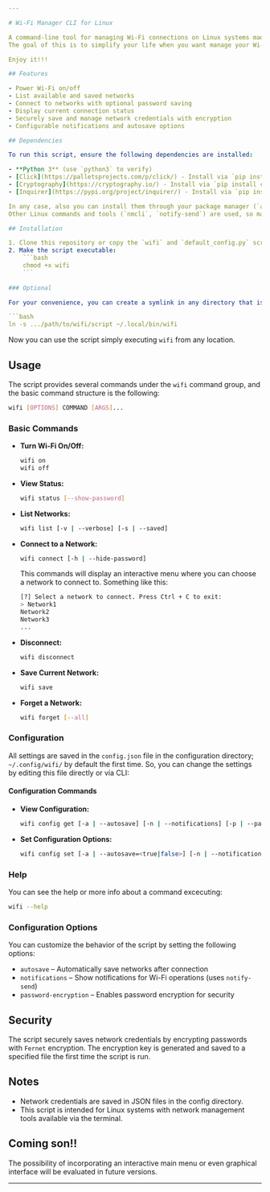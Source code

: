 ```yaml
---

# Wi-Fi Manager CLI for Linux

A command-line tool for managing Wi-Fi connections on Linux systems maded in python. This script allows you to connect to, save, forget, and list networks while securely storing network credentials with encryption.
The goal of this is to simplify your life when you want manage your Wi-Fi. 

Enjoy it!!!

## Features

- Power Wi-Fi on/off
- List available and saved networks
- Connect to networks with optional password saving
- Display current connection status
- Securely save and manage network credentials with encryption
- Configurable notifications and autosave options

## Dependencies

To run this script, ensure the following dependencies are installed:

- **Python 3** (use `python3` to verify)
- [Click](https://palletsprojects.com/p/click/) - Install via `pip install click`
- [Cryptography](https://cryptography.io/) - Install via `pip install cryptography`
- [Inquirer](https://pypi.org/project/inquirer/) - Install via `pip install inquirer`

In any case, also you can install them through your package manager (`apt`, `dnf`, `pacman`, etc).
Other Linux commands and tools (`nmcli`, `notify-send`) are used, so make sure they’re available on your system.

## Installation

1. Clone this repository or copy the `wifi` and `default_config.py` script into your desired directory.
2. Make the script executable:
    ```bash
    chmod +x wifi
    ```
    
### Optional

For your convenience, you can create a symlink in any directory that is in your PATH. For example, suposing that `~/.local/bin/` is in your PATH:

```bash
ln -s .../path/to/wifi/script ~/.local/bin/wifi   
```

Now you can use the script simply executing `wifi` from any location.

## Usage

The script provides several commands under the `wifi` command group, and the basic command structure is the following:

``` bash
wifi [OPTIONS] COMMAND [ARGS]...
```

### Basic Commands

- **Turn Wi-Fi On/Off:**
  ```bash
  wifi on
  wifi off
  ```
  
- **View Status:**
  ```bash
  wifi status [--show-password]
  ```
  
- **List Networks:**
  ```bash
  wifi list [-v | --verbose] [-s | --saved]
  ```

- **Connect to a Network:**
  ```bash
  wifi connect [-h | --hide-password]
  ```
  This commands will display an interactive menu where you can choose a network to connect to. Something like this:
  ```bash
  [?] Select a network to connect. Press Ctrl + C to exit: 
  > Network1
  Network2
  Network3
  ...
  ```

- **Disconnect:**
  ```bash
  wifi disconnect
  ```

- **Save Current Network:**
  ```bash
  wifi save
  ```

- **Forget a Network:**
  ```bash
  wifi forget [--all]
  ```

### Configuration
All settings are saved in the `config.json` file in the configuration directory; `~/.config/wifi/` by default the first time. So, you can change the settings by editing this file directly or
vía CLI:

#### Configuration Commands

- **View Configuration:**
  ```bash
  wifi config get [-a | --autosave] [-n | --notifications] [-p | --password-encryption] [-A | --all]
  ```
  
- **Set Configuration Options:**
  ```bash
  wifi config set [-a | --autosave=<true|false>] [-n | --notifications=<true|false>] [-p | --password-encryption=<true|false>] [-r | --reset]
  ```

### Help
You can see the help or more info about a command excecuting:
```bash
wifi --help
```

### Configuration Options

You can customize the behavior of the script by setting the following options:

- `autosave` – Automatically save networks after connection
- `notifications` – Show notifications for Wi-Fi operations (uses `notify-send`)
- `password-encryption` – Enables password encryption for security

## Security

The script securely saves network credentials by encrypting passwords with `Fernet` encryption. The encryption key is generated and saved to a specified file the first time the script is run.

## Notes

- Network credentials are saved in JSON files in the config directory.
- This script is intended for Linux systems with network management tools available via the terminal.

## Coming son!!

The possibility of incorporating an interactive main menu or even graphical interface will be evaluated in future versions.

---
```


